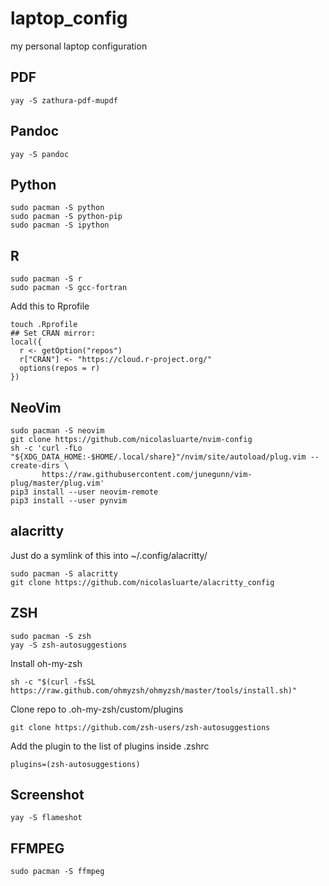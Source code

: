 # laptop_config
my personal laptop configuration

## PDF
```
yay -S zathura-pdf-mupdf
```

## Pandoc
```
yay -S pandoc
```

## Python
```
sudo pacman -S python
sudo pacman -S python-pip
sudo pacman -S ipython
```

## R
```
sudo pacman -S r
sudo pacman -S gcc-fortran
```
Add this to Rprofile
```
touch .Rprofile
## Set CRAN mirror:
local({
  r <- getOption("repos")
  r["CRAN"] <- "https://cloud.r-project.org/"
  options(repos = r)
})
```

## NeoVim
```
sudo pacman -S neovim
git clone https://github.com/nicolasluarte/nvim-config
sh -c 'curl -fLo "${XDG_DATA_HOME:-$HOME/.local/share}"/nvim/site/autoload/plug.vim --create-dirs \
       https://raw.githubusercontent.com/junegunn/vim-plug/master/plug.vim'
pip3 install --user neovim-remote
pip3 install --user pynvim

```

## alacritty
Just do a symlink of this into ~/.config/alacritty/
```
sudo pacman -S alacritty
git clone https://github.com/nicolasluarte/alacritty_config
```

## ZSH
```
sudo pacman -S zsh
yay -S zsh-autosuggestions
```
Install oh-my-zsh
```
sh -c "$(curl -fsSL https://raw.github.com/ohmyzsh/ohmyzsh/master/tools/install.sh)"
```
Clone repo to .oh-my-zsh/custom/plugins
```
git clone https://github.com/zsh-users/zsh-autosuggestions
```
Add the plugin to the list of plugins inside .zshrc
```
plugins=(zsh-autosuggestions)
```

## Screenshot
```
yay -S flameshot
```

## FFMPEG
```
sudo pacman -S ffmpeg
```
